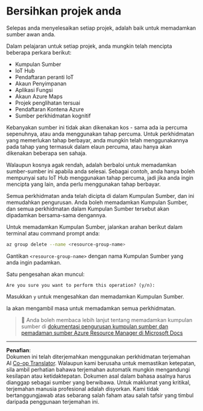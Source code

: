 <!--
CO_OP_TRANSLATOR_METADATA:
{
  "original_hash": "5a94fbab1ba737e9bd6cc6c64f114fa0",
  "translation_date": "2025-08-27T22:35:09+00:00",
  "source_file": "clean-up.md",
  "language_code": "ms"
}
-->
# Bersihkan projek anda

Selepas anda menyelesaikan setiap projek, adalah baik untuk memadamkan sumber awan anda.

Dalam pelajaran untuk setiap projek, anda mungkin telah mencipta beberapa perkara berikut:

* Kumpulan Sumber
* IoT Hub
* Pendaftaran peranti IoT
* Akaun Penyimpanan
* Aplikasi Fungsi
* Akaun Azure Maps
* Projek penglihatan tersuai
* Pendaftaran Kontena Azure
* Sumber perkhidmatan kognitif

Kebanyakan sumber ini tidak akan dikenakan kos - sama ada ia percuma sepenuhnya, atau anda menggunakan tahap percuma. Untuk perkhidmatan yang memerlukan tahap berbayar, anda mungkin telah menggunakannya pada tahap yang termasuk dalam elaun percuma, atau hanya akan dikenakan beberapa sen sahaja.

Walaupun kosnya agak rendah, adalah berbaloi untuk memadamkan sumber-sumber ini apabila anda selesai. Sebagai contoh, anda hanya boleh mempunyai satu IoT Hub menggunakan tahap percuma, jadi jika anda ingin mencipta yang lain, anda perlu menggunakan tahap berbayar.

Semua perkhidmatan anda telah dicipta di dalam Kumpulan Sumber, dan ini memudahkan pengurusan. Anda boleh memadamkan Kumpulan Sumber, dan semua perkhidmatan dalam Kumpulan Sumber tersebut akan dipadamkan bersama-sama dengannya.

Untuk memadamkan Kumpulan Sumber, jalankan arahan berikut dalam terminal atau command prompt anda:

```sh
az group delete --name <resource-group-name>
```

Gantikan `<resource-group-name>` dengan nama Kumpulan Sumber yang anda ingin padamkan.

Satu pengesahan akan muncul:

```output
Are you sure you want to perform this operation? (y/n): 
```

Masukkan `y` untuk mengesahkan dan memadamkan Kumpulan Sumber.

Ia akan mengambil masa untuk memadamkan semua perkhidmatan.

> 💁 Anda boleh membaca lebih lanjut tentang memadamkan kumpulan sumber di [dokumentasi pengurusan kumpulan sumber dan pemadaman sumber Azure Resource Manager di Microsoft Docs](https://docs.microsoft.com/azure/azure-resource-manager/management/delete-resource-group?WT.mc_id=academic-17441-jabenn&tabs=azure-cli)

---

**Penafian**:  
Dokumen ini telah diterjemahkan menggunakan perkhidmatan terjemahan AI [Co-op Translator](https://github.com/Azure/co-op-translator). Walaupun kami berusaha untuk memastikan ketepatan, sila ambil perhatian bahawa terjemahan automatik mungkin mengandungi kesilapan atau ketidaktepatan. Dokumen asal dalam bahasa asalnya harus dianggap sebagai sumber yang berwibawa. Untuk maklumat yang kritikal, terjemahan manusia profesional adalah disyorkan. Kami tidak bertanggungjawab atas sebarang salah faham atau salah tafsir yang timbul daripada penggunaan terjemahan ini.
